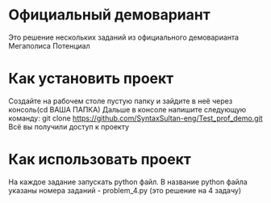 # Официальный демовариант

Это решение нескольких заданий из официального демоварианта Мегаполиса Потенциал

# Как установить проект
Создайте на рабочем столе пустую папку и зайдите в неё через консоль(cd ВАША ПАПКА)
Дальше в консоле напишите следующую команду: git clone https://github.com/SyntaxSultan-eng/Test_prof_demo.git Всё вы получили доступ к проекту

# Как использовать проект

На каждое задание запускать python файл. В название python файла указаны номера заданий -
problem_4.py (это решение на 4 задачу)
